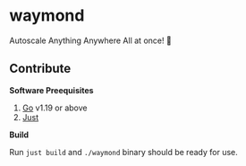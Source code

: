 # waymond
Autoscale Anything Anywhere All at once! :eyes:


## Contribute

**Software Preequisites**

1. [Go](https://go.dev/) v1.19 or above
1. [Just](https://github.com/casey/just)

**Build**

Run `just build` and `./waymond` binary should be ready for use.